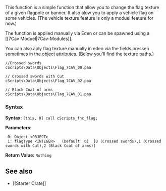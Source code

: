 <img align="right" width="0" height="0" src="">This function is a simple function that allow you to change the flag texture of a given flagpole or banner. It also alow you to apply a vehicle flag on some vehicles. (The vehicle texture feature is only a moduel feature for now.)

The function is applied manually via Eden or can be spawned using a [[7Cav Moduel|7Cav-Modules]].

You can also aply flag texture manually in eden via the fields pressen sometimes in the object attributes. (Below you'll find the texture paths.)
```
//Crossed swords
cScripts\Data\Objects\Flag_7CAV_00.paa

// Crossed swords with Cut
cScripts\Data\Objects\Flag_7CAV_02.paa

// Black Coat of arms
cScripts\Data\Objects\Flag_7CAV_01.paa
```

### Syntax
**Syntax:** `[this, 0] call cScripts_fnc_flag;`

**Parameters:**
```
 0: Object <OBJECT>
 1: flagType <INTEGER>   (Default: 0)  [0 (Crossed swords),1 (Crossed swords with Cut),2 (Black Coat of arms)]
```

**Return Value:** ```Nothing```

## See also
* [[Starter Crate]]